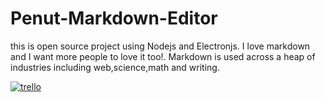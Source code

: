 # Penut-Markdown-Editor
this is open source project using Nodejs and Electronjs. I love markdown and I want more people to love it too!.
Markdown is used across a heap of industries including web,science,math and writing.

[![trello](http://goo.gl/bAkXCU)](https://trello.com/b/pi3gtxXb/peanut-markdown-editor)